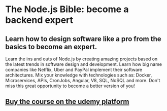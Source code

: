 # The Node.js Bible: become a backend expert

## Learn how to design software like a pro from the basics to become an expert.

Learn the ins and outs of Node.js by creating amazing projects based on the latest trends in software design and development. Learn how big name companies like Netflix, Uber and PayPal implement their software architectures. Mix your knowledge with technologies such as: Docker, Microservices, APIs, CronJobs, Angular, V8, SQL, NoSQL and more. Don't miss this great opportunity to become a better version of you!

## [Buy the course on the udemy platform](https://www.udemy.com/course/la-biblia-de-nodejs/)


